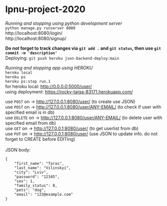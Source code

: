 # lpnu-project-2020
*Running and stopping using python development server*<br>
```python manage.py runserver 8080```<br>
http://localhost:8080/login/ <br>
http://localhost:8080/signup/

**Do not forget to track changes via ```git add .``` and ```git status```, then use ```git commit -m 'description'```<br>**
Deploying: ```git push heroku json-backend-deploy:main```

*Running and stopping app using HEROKU*<br>
```heroku local```<br>
```heroku ps```<br>
```heroku ps:stop run.1```<br>
for heroku local: http://0.0.0.0:5000/user/ <br>
using deployment: https://rocky-taiga-83171.herokuapp.com/ 

use ```POST``` on -> http://127.0.0.1:8080/user/ (to create use JSON) <br>
use ```POST``` on -> http://127.0.0.1:8080/user/ANY-EMAIL/  (to check if user with specified email is in db) <br>
use ```DELETE``` on -> http://127.0.0.1:8080/user/ANY-EMAIL/ (to delete user with specified email from db) <br>
use ```GET``` on -> http://127.0.0.1:8080/user/ (to get userlist from db) <br>
use ```PUT``` on -> http://127.0.0.1:8080/user/ (use JSON to update info. do not forget to CREATE before EDITing) <br><br>
JSON body:
```
{
    "first_name": "Taras",
    "last_name": "Vilinskyi",
    "city": "Lviv",
    "password": "12345",
    "sex": 1,
    "family_status": 0,
    "pets": "dog",
    "email": "123@example.com"
}
```